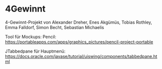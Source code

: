 # 4Gewinnt
4-Gewinnt-Projekt von Alexander Dreher, Enes Akgümüs, Tobias Rothley, Emma Falldorf, Simon Becht, Sebastian Michaelis

Tool für Mockups: Pencil: https://portableapps.com/apps/graphics_pictures/pencil-project-portable

JTabbedpane für Hauptmenü: https://docs.oracle.com/javase/tutorial/uiswing/components/tabbedpane.html
